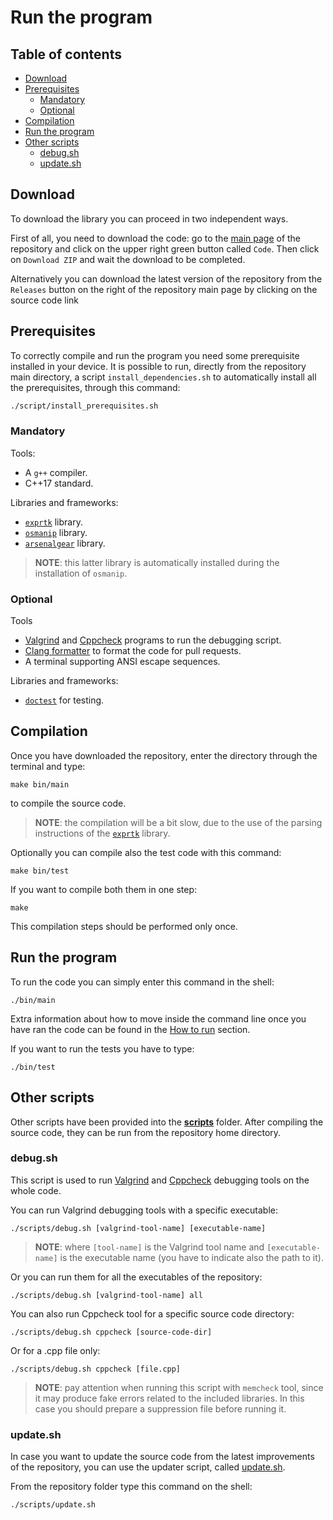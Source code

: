 # Run the program

## Table of contents

- [Download](#download)
- [Prerequisites](#prerequisites)
  - [Mandatory](#mandatory)
  - [Optional](#optional)
- [Compilation](#compilation)
- [Run the program](#run-the-program)
- [Other scripts](#other-scripts)
  - [debug.sh](#debugsh)
  - [update.sh](#updatesh)

## Download

To download the library you can proceed in two independent ways.

First of all, you need to download the code: go to the [main page](https://github.com/JustWhit3/SAFD-algorithm) of the repository and click on the upper right green button called `Code`. Then click on `Download ZIP` and wait the download to be completed.

Alternatively you can download the latest version of the repository from the ``Releases`` button on the right of the repository main page by clicking on the source code link

## Prerequisites

To correctly compile and run the program you need some prerequisite installed in your device. It is possible to run, directly from the repository main directory, a script `install_dependencies.sh` to automatically install all the prerequisites, through this command:

```bash
./script/install_prerequisites.sh
```

### Mandatory

Tools:

- A `g++` compiler.
- C++17 standard.

Libraries and frameworks:

- [`exprtk`](https://github.com/ArashPartow/exprtk) library.
- [`osmanip`](https://github.com/JustWhit3/osmanip) library.
- [`arsenalgear`](https://github.com/JustWhit3/arsenalgear) library.

>**NOTE**: this latter library is automatically installed during the installation of `osmanip`.

### Optional

Tools

- [Valgrind](https://valgrind.org/) and [Cppcheck](https://github.com/danmar/cppcheck) programs to run the debugging script.
- [Clang formatter](https://stackoverflow.com/questions/20756924/how-can-i-install-clang-format-in-ubuntu#:~:text=16.04%2C%20simply%20do%3A-,sudo%20apt%20install%20clang%2Dformat,-Share) to format the code for pull requests.
- A terminal supporting ANSI escape sequences.

Libraries and frameworks:

- [`doctest`](https://github.com/doctest/doctest) for testing.

## Compilation

Once you have downloaded the repository, enter the directory through the terminal and type:

```shell
make bin/main
```

to compile the source code.

> **NOTE**: the compilation will be a bit slow, due to the use of the parsing instructions of the [`exprtk`](https://github.com/ArashPartow/exprtk) library.

Optionally you can compile also the test code with this command:

```shell
make bin/test
```

If you want to compile both them in one step:

```shell
make
```

This compilation steps should be performed only once.
## Run the program

To run the code you can simply enter this command in the shell:

```shell
./bin/main
```

Extra information about how to move inside the command line once you have ran the code can be found in the [How to run](#how-to-run) section.

If you want to run the tests you have to type:

```shell
./bin/test
```

## Other scripts

Other scripts have been provided into the [**scripts**](https://github.com/JustWhit3/osmanip/blob/main/scripts) folder. After compiling the source code, they can be run from the repository home directory.

### debug.sh

This script is used to run [Valgrind](https://valgrind.org/) and [Cppcheck](https://github.com/danmar/cppcheck) debugging tools on the whole code.

You can run Valgrind debugging tools with a specific executable:
```shell
./scripts/debug.sh [valgrind-tool-name] [executable-name]
```
> **NOTE**: where `[tool-name]` is the Valgrind tool name and `[executable-name]` is the executable name (you have to indicate also the path to it).

Or you can run them for all the executables of the repository:
```shell
./scripts/debug.sh [valgrind-tool-name] all
```
You can also run Cppcheck tool for a specific source code directory:
```shell
./scripts/debug.sh cppcheck [source-code-dir]
```
Or for a .cpp file only:
```shell
./scripts/debug.sh cppcheck [file.cpp]
```

> **NOTE**: pay attention when running this script with `memcheck` tool, since it may produce fake errors related to the included libraries. In this case you should prepare a suppression file before running it.

### update.sh

In case you want to update the source code from the latest improvements of the repository, you can use the updater script, called [update.sh](https://github.com/JustWhit3/SAFD-algorithm/blob/main/scripts/update.sh).

From the repository folder type this command on the shell:
```shell
./scripts/update.sh
```